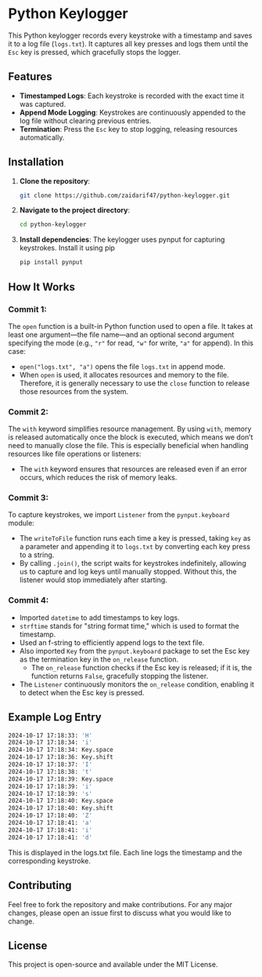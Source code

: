 # Python Keylogger

This Python keylogger records every keystroke with a timestamp and saves it to a log file (`logs.txt`). It captures all key presses and logs them until the `Esc` key is pressed, which gracefully stops the logger.

## Features

- **Timestamped Logs**: Each keystroke is recorded with the exact time it was captured.
- **Append Mode Logging**: Keystrokes are continuously appended to the log file without clearing previous entries.
- **Termination**: Press the `Esc` key to stop logging, releasing resources automatically.

## Installation

1. **Clone the repository**:
   ```bash
   git clone https://github.com/zaidarif47/python-keylogger.git

2. **Navigate to the project directory**:
   ```bash
   cd python-keylogger

3. **Install dependencies**: The keylogger uses pynput for capturing keystrokes. Install it using pip
   ```bash
   pip install pynput

## How It Works

### **Commit 1:**
The `open` function is a built-in Python function used to open a file. It takes at least one argument—the file name—and an optional second argument specifying the mode (e.g., `"r"` for read, `"w"` for write, `"a"` for append). In this case:
- `open("logs.txt", "a")` opens the file `logs.txt` in append mode.
- When `open` is used, it allocates resources and memory to the file. Therefore, it is generally necessary to use the `close` function to release those resources from the system.

### **Commit 2:**
The `with` keyword simplifies resource management. By using `with`, memory is released automatically once the block is executed, which means we don’t need to manually close the file. This is especially beneficial when handling resources like file operations or listeners:
- The `with` keyword ensures that resources are released even if an error occurs, which reduces the risk of memory leaks.
  
### **Commit 3:**
To capture keystrokes, we import `Listener` from the `pynput.keyboard` module:
- The `writeToFile` function runs each time a key is pressed, taking `key` as a parameter and appending it to `logs.txt` by converting each key press to a string.
- By calling `.join()`, the script waits for keystrokes indefinitely, allowing us to capture and log keys until manually stopped. Without this, the listener would stop immediately after starting.

### **Commit 4:**
- Imported `datetime` to add timestamps to key logs.
- `strftime` stands for "string format time," which is used to format the timestamp.
- Used an f-string to efficiently append logs to the text file.
- Also imported `Key` from the `pynput.keyboard` package to set the Esc key as the termination key in the `on_release` function.
  - The `on_release` function checks if the Esc key is released; if it is, the function returns `False`, gracefully stopping the listener.
- The `Listener` continuously monitors the `on_release` condition, enabling it to detect when the Esc key is pressed.

## Example Log Entry
```bash
2024-10-17 17:18:33: 'H'
2024-10-17 17:18:34: 'i'
2024-10-17 17:18:34: Key.space
2024-10-17 17:18:36: Key.shift
2024-10-17 17:18:37: 'I'
2024-10-17 17:18:38: 't'
2024-10-17 17:18:39: Key.space
2024-10-17 17:18:39: 'i'
2024-10-17 17:18:39: 's'
2024-10-17 17:18:40: Key.space
2024-10-17 17:18:40: Key.shift
2024-10-17 17:18:40: 'Z'
2024-10-17 17:18:41: 'a'
2024-10-17 17:18:41: 'i'
2024-10-17 17:18:41: 'd'
```
This is displayed in the logs.txt file.
Each line logs the timestamp and the corresponding keystroke.

## Contributing
Feel free to fork the repository and make contributions. For any major changes, please open an issue first to discuss what you would like to change.

## License
This project is open-source and available under the MIT License.




